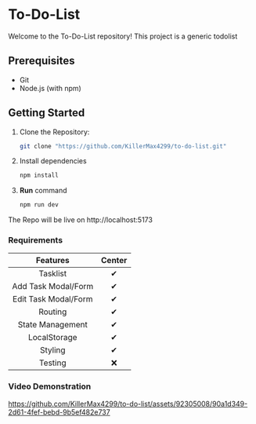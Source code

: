 # To-Do-List

Welcome to the To-Do-List repository! This project is a generic todolist 

## Prerequisites
- Git
- Node.js (with npm)

## Getting Started

1. Clone the Repository:
   ```bash
   git clone "https://github.com/KillerMax4299/to-do-list.git" 
   ```
  2. Install dependencies
      ```bash
      npm install
      ```
  3. **Run** command
      ```bash
      npm run dev
      ```

  The Repo will be live on http://localhost:5173  


  ### Requirements

| Features |  Center  |
|:-----:|:--------:|
| Tasklist   | ✔ |
| Add Task Modal/Form   | ✔  |
| Edit Task Modal/Form   | ✔ |
| Routing   | ✔ |
| State Management   | ✔ |
| LocalStorage   | ✔ |
|Styling|✔|
|Testing|❌|

### Video Demonstration
https://github.com/KillerMax4299/to-do-list/assets/92305008/90a1d349-2d61-4fef-bebd-9b5ef482e737


